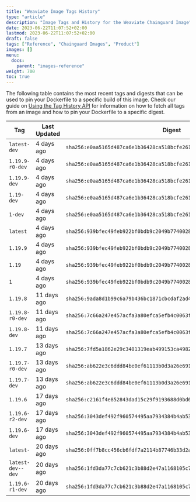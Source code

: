 ```yaml
---
title: "Weaviate Image Tags History"
type: "article"
description: "Image Tags and History for the Weaviate Chainguard Image"
date: 2023-06-22T11:07:52+02:00
lastmod: 2023-06-22T11:07:52+02:00
draft: false
tags: ["Reference", "Chainguard Images", "Product"]
images: []
menu:
  docs:
    parent: "images-reference"
weight: 700
toc: true
---
```


The following table contains the most recent tags and digests that can be used to pin your Dockerfile to a specific build of this image. Check our guide on [Using the Tag History API](/chainguard/chainguard-images/using-the-tag-history-api/) for information on how to fetch all tags from an image and how to pin your Dockerfile to a specific digest.

| Tag               | Last Updated | Digest                                                                    |
|-------------------|--------------|---------------------------------------------------------------------------|
| `latest-dev`      | 4 days ago   | `sha256:e0aa5165d487ca6e1b36428ca518bcfe261065953a1a83614823a8d504e4938a` |
| `1.19.9-r0-dev`   | 4 days ago   | `sha256:e0aa5165d487ca6e1b36428ca518bcfe261065953a1a83614823a8d504e4938a` |
| `1.19.9-dev`      | 4 days ago   | `sha256:e0aa5165d487ca6e1b36428ca518bcfe261065953a1a83614823a8d504e4938a` |
| `1.19-dev`        | 4 days ago   | `sha256:e0aa5165d487ca6e1b36428ca518bcfe261065953a1a83614823a8d504e4938a` |
| `1-dev`           | 4 days ago   | `sha256:e0aa5165d487ca6e1b36428ca518bcfe261065953a1a83614823a8d504e4938a` |
| `latest`          | 4 days ago   | `sha256:939bfec49feb922bf0bdb9c2049b77400282acb13869d209da47fab0fd938134` |
| `1.19.9`          | 4 days ago   | `sha256:939bfec49feb922bf0bdb9c2049b77400282acb13869d209da47fab0fd938134` |
| `1.19`            | 4 days ago   | `sha256:939bfec49feb922bf0bdb9c2049b77400282acb13869d209da47fab0fd938134` |
| `1`               | 4 days ago   | `sha256:939bfec49feb922bf0bdb9c2049b77400282acb13869d209da47fab0fd938134` |
| `1.19.8`          | 11 days ago  | `sha256:9ada8d1b99c6a79b436bc1871cbcdaf2ad43e501e7997dac7d584dc3519e9bf0` |
| `1.19.8-r0-dev`   | 11 days ago  | `sha256:7c66a247e457acfa3a80efca5efb4c0063fb28da3721bc036f913a5502a71e91` |
| `1.19.8-dev`      | 11 days ago  | `sha256:7c66a247e457acfa3a80efca5efb4c0063fb28da3721bc036f913a5502a71e91` |
| `1.19.7`          | 13 days ago  | `sha256:7fd5a1862e29c3401319eab499153ca498222fda9ab2de9fa346cca7127642ff` |
| `1.19.7-r0-dev`   | 13 days ago  | `sha256:ab622e3c6ddd84be0ef61113b0d3a26e691e27a04555f5c921e633f6db609f33` |
| `1.19.7-dev`      | 13 days ago  | `sha256:ab622e3c6ddd84be0ef61113b0d3a26e691e27a04555f5c921e633f6db609f33` |
| `1.19.6`          | 17 days ago  | `sha256:c2161f4e852843dad15c29f9193688d0bd6688ca47f3858dcb22b5d1af0be71b` |
| `1.19.6-r2-dev`   | 17 days ago  | `sha256:3043def492f960574495aa7934384b4ab531dfd1f4f3c78de65897780b536673` |
| `1.19.6-dev`      | 17 days ago  | `sha256:3043def492f960574495aa7934384b4ab531dfd1f4f3c78de65897780b536673` |
| `latest-`         | 20 days ago  | `sha256:0ff7b8cc456cb6fdf7a2114b87746b33d2abc9edc54e9e817cce5b1f94f82e5a` |
| `latest-dev--dev` | 20 days ago  | `sha256:1fd3da77c7cb621c3b88d2e47a1168105c7e6ec8956c0eb3602f6e8154d820d4` |
| `1.19.6-r1-dev`   | 20 days ago  | `sha256:1fd3da77c7cb621c3b88d2e47a1168105c7e6ec8956c0eb3602f6e8154d820d4` |
